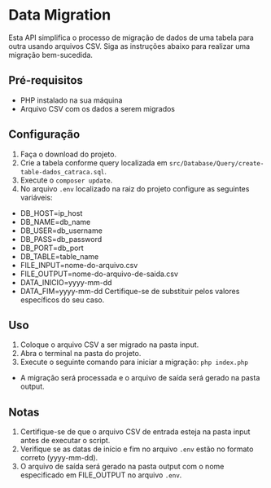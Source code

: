 # Data Migration
Esta API simplifica o processo de migração de dados de uma tabela para outra usando arquivos CSV. Siga as instruções abaixo para realizar uma migração bem-sucedida.

## Pré-requisitos
* PHP instalado na sua máquina
* Arquivo CSV com os dados a serem migrados

## Configuração
1. Faça o download do projeto.
2. Crie a tabela conforme query localizada em `src/Database/Query/create-table-dados_catraca.sql`.
3. Execute o `composer update`.
4. No arquivo `.env` localizado na raiz do projeto configure as seguintes variáveis:
* DB_HOST=ip_host
* DB_NAME=db_name
* DB_USER=db_username
* DB_PASS=db_password
* DB_PORT=db_port
* DB_TABLE=table_name
* FILE_INPUT=nome-do-arquivo.csv
* FILE_OUTPUT=nome-do-arquivo-de-saida.csv
* DATA_INICIO=yyyy-mm-dd
* DATA_FIM=yyyy-mm-dd
  Certifique-se de substituir pelos valores específicos do seu caso.
## Uso
1. Coloque o arquivo CSV a ser migrado na pasta input.
2. Abra o terminal na pasta do projeto.
3. Execute o seguinte comando para iniciar a migração:
   `php index.php`
* A migração será processada e o arquivo de saída será gerado na pasta output.

## Notas
1. Certifique-se de que o arquivo CSV de entrada esteja na pasta input antes de executar o script.
2. Verifique se as datas de início e fim no arquivo `.env` estão no formato correto (yyyy-mm-dd).
3. O arquivo de saída será gerado na pasta output com o nome especificado em FILE_OUTPUT no arquivo `.env`.